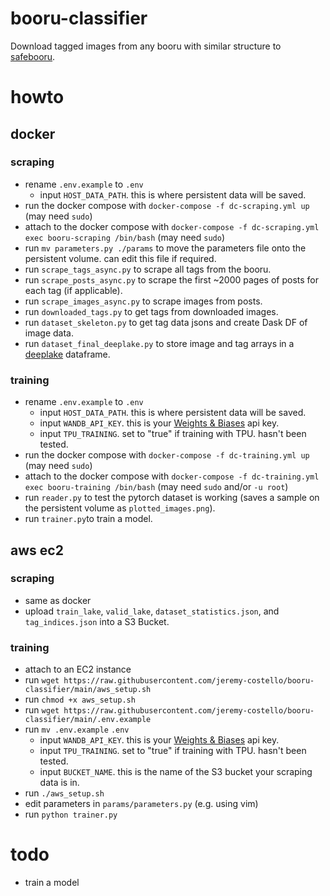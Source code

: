 # booru-classifier
Download tagged images from any booru with similar structure to [safebooru](https://safebooru.org/).

# howto
## docker
### scraping
- rename ```.env.example``` to ```.env```
  - input ```HOST_DATA_PATH```. this is where persistent data will be saved.
- run the docker compose with ```docker-compose -f dc-scraping.yml up``` (may need ```sudo```)
- attach to the docker compose with ```docker-compose -f dc-scraping.yml exec booru-scraping /bin/bash``` (may need ```sudo```)
- run ```mv parameters.py ./params``` to move the parameters file onto the persistent volume. can edit this file if required.
- run ```scrape_tags_async.py``` to scrape all tags from the booru.
- run ```scrape_posts_async.py``` to scrape the first ~2000 pages of posts for each tag (if applicable).
- run ```scrape_images_async.py``` to scrape images from posts.
- run ```downloaded_tags.py``` to get tags from downloaded images.
- run ```dataset_skeleton.py``` to get tag data jsons and create Dask DF of image data.
- run ```dataset_final_deeplake.py``` to store image and tag arrays in a [deeplake](https://github.com/activeloopai/deeplake) dataframe.

### training
- rename ```.env.example``` to ```.env```
  - input ```HOST_DATA_PATH```. this is where persistent data will be saved.
  - input ```WANDB_API_KEY```. this is your [Weights & Biases](https://wandb.ai/site) api key.
  - input ```TPU_TRAINING```. set to "true" if training with TPU. hasn't been tested.
- run the docker compose with ```docker-compose -f dc-training.yml up``` (may need ```sudo```)
- attach to the docker compose with ```docker-compose -f dc-training.yml exec booru-training /bin/bash``` (may need ```sudo``` and/or ```-u root```)
- run ```reader.py``` to test the pytorch dataset is working (saves a sample on the persistent volume as ```plotted_images.png```).
- run ```trainer.py```to train a model.

## aws ec2
### scraping
- same as docker
- upload ```train_lake```, ```valid_lake```, ```dataset_statistics.json```, and ```tag_indices.json``` into a S3 Bucket.

### training
- attach to an EC2 instance
- run ```wget https://raw.githubusercontent.com/jeremy-costello/booru-classifier/main/aws_setup.sh```
- run ```chmod +x aws_setup.sh```
- run ```wget https://raw.githubusercontent.com/jeremy-costello/booru-classifier/main/.env.example```
- run ```mv .env.example``` ```.env```
  - input ```WANDB_API_KEY```. this is your [Weights & Biases](https://wandb.ai/site) api key.
  - input ```TPU_TRAINING```. set to "true" if training with TPU. hasn't been tested.
  - input ```BUCKET_NAME```. this is the name of the S3 bucket your scraping data is in.
- run ```./aws_setup.sh```
- edit parameters in ```params/parameters.py``` (e.g. using vim)
- run ```python trainer.py```

# todo
- train a model
